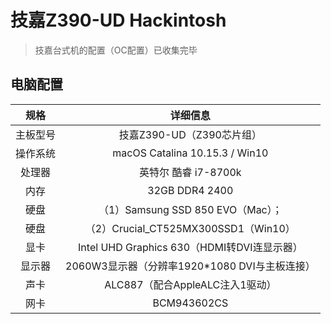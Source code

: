 # 技嘉Z390-UD Hackintosh

> 技嘉台式机的配置（OC配置）已收集完毕

## 电脑配置

|   规格   |                           详细信息                           |
| :------: | :----------------------------------------------------------: |
| 主板型号 |                  技嘉Z390-UD（Z390芯片组）                   |
| 操作系统 |                macOS Catalina 10.15.3 / Win10                |
|  处理器  |                     英特尔 酷睿 i7-8700k                     |
|   内存   |                        32GB DDR4 2400                        |
|   硬盘   | （1）Samsung SSD 850 EVO（Mac）；                            |
|   硬盘   | （2）Crucial_CT525MX300SSD1（Win10）                        |
|   显卡   |         Intel UHD Graphics 630（HDMI转DVI连显示器）          |
|  显示器  |        2060W3显示器（分辨率1920*1080 DVI与主板连接）         |
|   声卡   |               ALC887（配合AppleALC注入1驱动）                |
|   网卡   |               BCM943602CS                                 |

